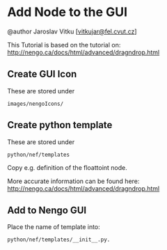 Add Node to the GUI
===================
@author Jaroslav Vitku [vitkujar@fel.cvut.cz]

This Tutorial is based on the tutorial on: http://nengo.ca/docs/html/advanced/dragndrop.html


Create GUI Icon
-------------------

These are stored under 

	images/nengoIcons/
	

Create python template
------------------------

These are stored under 

	python/nef/templates
	

Copy e.g. definition of the floattoint node.


More accurate information can be found here: http://nengo.ca/docs/html/advanced/dragndrop.html

Add to Nengo GUI
-------------------

Place the name of template into:

	python/nef/templates/__init__.py.
	
	